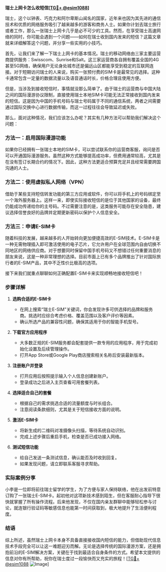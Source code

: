 **瑞士上网卡怎么收短信[[TG💪+ @esim1088](https://t.me/s/esim1088)]**

瑞士，这个以钟表、巧克力和阿尔卑斯山闻名的国家，近年来也因为其先进的通信技术和优质的网络服务吸引了越来越多的游客和商务人士。如果你计划去瑞士旅行或者工作，那么一张瑞士上网卡几乎是必不可少的工具。然而，在享受瑞士高速网络的同时，你可能会遇到一个问题——如何在瑞士收到国内发来的短信？这篇文章就来详细解答这个问题，并分享一些实用的小技巧。

首先，让我们来了解一下瑞士上网卡的基本情况。瑞士的移动网络由三家主要运营商提供服务：Swisscom、Sunrise和Salt。这三家运营商各自拥有覆盖全国的4G甚至5G网络，确保用户无论身处城市还是偏远山区都能享受到稳定的互联网连接。对于短期访问瑞士的人来说，购买一张预付费的SIM卡是最常见的选择。这种卡通常包含一定量的数据流量以及语音通话时长，价格合理且使用方便。

但是，当涉及到接收短信时，事情就没那么简单了。由于瑞士的运营商与中国大陆之间的国际漫游协议限制，直接使用瑞士本地SIM卡可能无法正常接收到国内发来的短信。这是因为中国的手机号码与瑞士号码属于不同的通信系统，两者之间需要通过国际交换中心进行数据传输，而这一过程往往会导致延迟或失败。

那么，面对这种情况，我们应该怎么办呢？其实有几种方法可以帮助我们解决这个问题：

### 方法一：启用国际漫游功能

如果你已经拥有一张瑞士本地的SIM卡，可以尝试联系你的运营商客服，询问是否可以开通国际漫游服务。虽然这种方式能够提高成功率，但费用通常较高，尤其是在没有签订长期合约的情况下。因此，这种方法更适合预算充足并且经常需要跨国沟通的人士。

### 方法二：使用虚拟私人网络（VPN）

借助于某些支持短信转发功能的第三方应用或软件，你可以将手机上的号码绑定至一个海外服务器上。这样一来，即使实际接收短信的是位于其他国家的设备，最终仍能成功传递给你的主号码。不过需要注意的是，这类服务可能存在安全隐患，建议选择信誉良好的品牌并定期更新密码以保护个人信息安全。

### 方法三：申请E-SIM卡

随着科技的发展，越来越多的人开始转向更加便捷高效的E-SIM技术。E-SIM卡是一种无需物理插入即可激活使用的电子芯片，它允许用户在全球范围内自由切换不同地区的网络供应商。对于想要同时保留中国手机号码又不想错过任何重要消息的朋友来说，这是一种非常理想的选择。目前市面上已有多个品牌推出了针对国际旅行者的E-SIM产品，其中不乏性价比极高的选项。

接下来我们就重点聊聊如何正确配置E-SIM卡来实现顺畅地接收短信吧！

### 步骤详解

1. **选购合适的E-SIM卡**
   - 在网上搜索“瑞士E-SIM”关键词，你会发现许多可供选择的品牌和服务商。挑选时应综合考虑价格、覆盖范围以及客户评价等因素。
   - 确认所选产品的兼容性问题，确保其适用于你的智能手机型号。

2. **下载官方应用程序**
   - 大多数正规的E-SIM服务都会配套提供一款专用的应用程序，用于完成初始化设置及后续管理操作。
   - 打开App Store或Google Play商店搜索相关名称后安装最新版本。

3. **注册账户并登录**
   - 打开应用后按照提示输入个人信息创建新账户。
   - 登录成功之后进入主页查看可用套餐列表。

4. **选择适合自己的套餐**
   - 根据自己的需求挑选合适的流量额度与时长组合。
   - 注意阅读条款细则，尤其是关于短信接收方面的说明。

5. **激活E-SIM卡**
   - 将新生成的二维码对准摄像头扫描，等待系统自动识别。
   - 完成上述步骤后重启手机，检查是否已成功接入网络。

6. **测试短信功能**
   - 给自己发送一条测试信息，确认能否及时收到回复。
   - 如果发现问题，请立即联系客服寻求帮助。

### 实际案例分享

小李是一位即将前往瑞士留学的学生，为了方便与家人保持联络，他在出发前特意订购了一张瑞士E-SIM卡。起初他对这项新技术感到陌生，但在客服耐心指导下很快就掌握了所有操作流程。后来他发现，不仅在国内亲友群聊中能够轻松参与讨论，就连银行验证码等敏感信息也能第一时间获取到，极大地提升了生活便利程度。

### 结语

综上所述，虽然瑞士上网卡本身不具备直接接收国内短信的能力，但借助现代信息技术手段完全可以让这一难题迎刃而解。无论是选择传统的国际漫游方案，还是拥抱前沿的E-SIM解决方案，关键在于找到最适合自身条件的方式。希望本文提供的信息对你有所帮助，祝你在瑞士度过一段愉快而又充实的旅程！[[TG💪+ @esim1088](https://t.me/s/esim1088) ![Image](https://i.postimg.cc/4NQfJmqS/Snipaste-2025-05-13-00-14-12.png)]